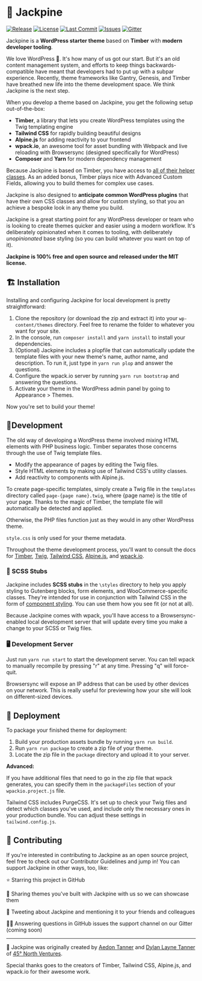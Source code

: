 # 🌲 Jackpine

[![Release](https://badgen.net/github/release/45-North-Ventures-LLC/jackpine/stable)](https://github.com/45-North-Ventures-LLC/jackpine/releases)
[![License](https://badgen.net/github/license/45-North-Ventures-LLC/jackpine)](https://github.com/45-North-Ventures-LLC/jackpine/blob/master/LICENSE)
[![Last Commit](https://badgen.net/github/last-commit/45-North-Ventures-LLC/jackpine/master?cache=300)](https://github.com/45-North-Ventures-LLC/jackpine/commits/master)
[![Issues](https://badgen.net/github/open-issues/45-North-Ventures-LLC/jackpine?cache=300)](https://github.com/45-North-Ventures-LLC/jackpine/issues)
[![Gitter](https://badges.gitter.im/jackpine-wp/community.svg)](https://gitter.im/jackpine-wp/community?utm_source=badge&utm_medium=badge&utm_campaign=pr-badge)

Jackpine is a **WordPress starter theme** based on **Timber** with **modern developer tooling**.

We love WordPress 💖. It's how many of us got our start. But it's an old content management system, and efforts to keep things backwards-compatible have meant that developers had to put up with a subpar experience. Recently, theme frameworks like Gantry, Genesis, and Timber have breathed new life into the theme development space. We think Jackpine is the next step.

When you develop a theme based on Jackpine, you get the following setup out-of-the-box:

-   **Timber**, a library that lets you create WordPress templates using the Twig templating engine
-   **Tailwind CSS** for rapidly building beautiful designs
-   **Alpine.js** for adding reactivity to your frontend
-   **wpack.io**, an awesome tool for asset bundling with Webpack and live reloading with Browsersync (designed specifically for WordPress)
-   **Composer** and **Yarn** for modern dependency management

Because Jackpine is based on Timber, you have access to [all of their helper classes](https://timber.github.io/docs/reference/). As an added bonus, Timber plays nice with Advanced Custom Fields, allowing you to build themes for complex use cases.

Jackpine is also designed to **anticipate common WordPress plugins** that have their own CSS classes and allow for custom styling, so that you an achieve a bespoke look in any theme you build.

Jackpine is a great starting point for any WordPress developer or team who is looking to create themes quicker and easier using a modern workflow. It's deliberately opinionated when it comes to tooling, with deliberately _unopinionated_ base styling (so you can build whatever you want on top of it).

**Jackpine is 100% free and open source and released under the MIT license.**

## 🏗 Installation

Installing and configuring Jackpine for local development is pretty straightforward:

1. Clone the repository (or download the zip and extract it) into your `wp-content/themes` directory. Feel free to rename the folder to whatever you want for your site.
2. In the console, run `composer install` and `yarn install` to install your dependencies.
3. (Optional) Jackpine includes a plopfile that can automatically update the template files with your new theme's name, author name, and description. To run it, just type in `yarn run plop` and answer the questions.
4. Configure the wpack.io server by running `yarn run bootstrap` and answering the questions.
5. Activate your theme in the WordPress admin panel by going to Appearance > Themes.

Now you're set to build your theme!

## 🔨Development

The old way of developing a WordPress theme involved mixing HTML elements with PHP business logic. Timber separates those concerns through the use of Twig template files.

-   Modify the appearance of pages by editing the Twig files.
-   Style HTML elements by making use of Tailwind CSS's utility classes.
-   Add reactivity to components with Alpine.js.

To create page-specific templates, simply create a Twig file in the `templates` directory called `page-{page name}.twig`, where {page name} is the title of your page. Thanks to the magic of Timber, the template file will automatically be detected and applied.

Otherwise, the PHP files function just as they would in any other WordPress theme.

`style.css` is only used for your theme metadata.

Throughout the theme development process, you'll want to consult the docs for [Timber](https://timber.github.io/docs/), [Twig](https://twig.symfony.com/), [Tailwind CSS](https://tailwindcss.com/docs/installation), [Alpine.js](https://github.com/alpinejs/alpine), and [wpack.io](https://wpack.io/guides/).

### 🎨 SCSS Stubs

Jackpine includes **SCSS stubs** in the `\styles` directory to help you apply styling to Gutenberg blocks, form elements, and WooCommerce-specific classes. They're intended for use in conjunction with Tailwind CSS in the form of [component styling](https://tailwindcss.com/docs/extracting-components#keeping-things-composable). You can use them how you see fit (or not at all).

Because Jackpine comes with wpack, you'll have access to a Browsersync-enabled local development server that will update every time you make a change to your SCSS or Twig files.

### 🖥 Development Server

Just run `yarn run start` to start the development server. You can tell wpack to manually recompile by pressing "r" at any time. Pressing "q" will force-quit.

Browsersync will expose an IP address that can be used by other devices on your network. This is really useful for previewing how your site will look on different-sized devices.

## 🚀 Deployment

To package your finished theme for deployment:

1. Build your production assets bundle by running `yarn run build`.
2. Run `yarn run package` to create a zip file of your theme.
3. Locate the zip file in the `package` directory and upload it to your server.

**Advanced:**

If you have additional files that need to go in the zip file that wpack generates, you can specify them in the `packageFiles` section of your `wpackio.project.js` file.

Tailwind CSS includes PurgeCSS. It's set up to check your Twig files and detect which classes you've used, and include only the necessary ones in your production bundle. You can adjust these settings in `tailwind.config.js`.

## 💖 Contributing

If you're interested in contributing to Jackpine as an open source project, feel free to check out our Contributor Guidelines and jump in! You can support Jackpine in other ways, too, like:

⭐ Starring this project in GitHub

🤝 Sharing themes you've built with Jackpine with us so we can showcase them

🐥 Tweeting about Jackpine and mentioning it to your friends and colleagues

🧙‍♂️ Answering questions in GitHub issues the support channel on our Gitter (coming soon)

---

🌲 Jackpine was originally created by [Aedon Tanner](https://github.com/aedontanner) and [Dylan Layne Tanner](https://twitter.com/DylanLTanner) of [45° North Ventures](https://www.45northventures.com/).

Special thanks goes to the creators of Timber, Tailwind CSS, Alpine.js, and wpack.io for their awesome work.
